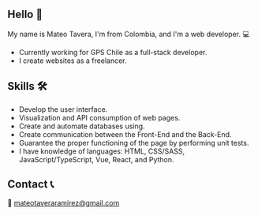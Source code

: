 ## Hello 👋

My name is Mateo Tavera, I'm from Colombia, and I'm a web developer. 💻
- Currently working for GPS Chile as a full-stack developer.
- I create websites as a freelancer.

## Skills 🛠️

- Develop the user interface.
- Visualization and API consumption of web pages.
- Create and automate databases using.
- Create communication between the Front-End and the Back-End.
- Guarantee the proper functioning of the page by performing unit tests.
- I have knowledge of languages: HTML, CSS/SASS, JavaScript/TypeScript, Vue, React, and Python.

## Contact 📞

📧 mateotaveraramirez@gmail.com


